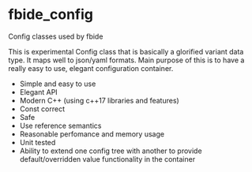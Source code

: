 # fbide_config
Config classes used by fbide

This is experimental Config class that is basically a glorified variant data type. It maps well to json/yaml formats. Main purpose of this is to have a really easy to use, elegant configuration container.

* Simple and easy to use
* Elegant API
* Modern C++ (using c++17 libraries and features)
* Const correct
* Safe
* Use reference semantics
* Reasonable perfomance and memory usage
* Unit tested
* Ability to extend one config tree with another to provide default/overridden value functionality in the container
